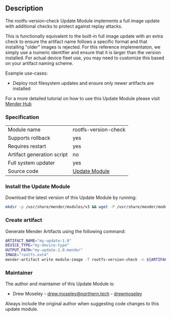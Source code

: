 ## Description

The rootfs-version-check Update Module implements a full image update with additional checks to protect against replay attacks.

This is functionally equivalent to the built-in full image update with an extra check to ensure the artifact name follows a specific
format and that installing "older" images is rejected.  For this reference implementaton, we simply use a numeric identifier and ensure
that it is larger than the version installed.  For actual device fleet use, you may need to customize this based on your artifact
naming scheme.

Example use-cases:
* Deploy root filesystem updates and ensure only newer artifacts are installed

For a more detailed tutorial on how to use this Update Module please visit [Mender Hub](https://hub.mender.io/t/rootfs-version-check/)

### Specification

|||
| --- | --- |
|Module name| rootfs-version-check |
|Supports rollback|yes|
|Requires restart|yes|
|Artifact generation script|no|
|Full system updater|yes|
|Source code|[Update Module](https://github.com/mendersoftware/mender-update-modules/tree/master/rootfs-version-check/module/rootfs-version-check)|

### Install the Update Module

Download the latest version of this Update Module by running:

```bash
mkdir -p /usr/share/mender/modules/v3 && wget -P /usr/share/mender/modules/v3 https://raw.githubusercontent.com/mendersoftware/mender-update-modules/master/rootfs-version-check/module/rootfs-version-check && chmod +x /usr/share/mender/modules/v3/rootfs-version-check
```

### Create artifact

Generate Mender Artifacts using the following command:

```bash
ARTIFACT_NAME="my-update-1.0"
DEVICE_TYPE="my-device-type"
OUTPUT_PATH="my-update-1.0.mender"
IMAGE="rootfs.ext4"
mender-artifact write module-image -T rootfs-version-check -n ${ARTIFACT_NAME} -t ${DEVICE_TYPE} -o ${OUTPUT_PATH} -f ${IMAGE}
```

### Maintainer

The author and maintainer of this Update Module is:

- Drew Moseley - <drew.moseley@northern.tech> - [drewmoseley](https://github.com/drewmoseley)

Always include the original author when suggesting code changes to this update module.
